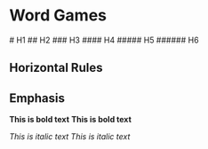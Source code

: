 <!DOCTYPE html>
<html lang="en">
<head>
    <meta charset="UTF-8">
    <meta name="viewport" content="width=device-width, initial-scale=1.0">
    <title>New York Times Word Game</title>
    <link rel="stylesheet" href="styles.css">
</head>
<body>
    <div id="game-container">
        <h1>Word Games</h1>
        <div id="game"></div>
    </div>
    <script src="script.js"></script>
</body>
</html>
# H1
## H2
### H3
#### H4
##### H5
###### H6

## Horizontal Rules

## Emphasis

**This is bold text**
__This is bold text__

*This is italic text*
_This is italic text_

